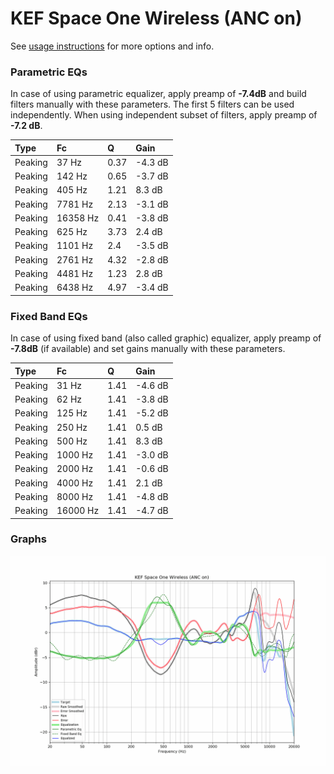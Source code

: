 # KEF Space One Wireless (ANC on)
See [usage instructions](https://github.com/jaakkopasanen/AutoEq#usage) for more options and info.

### Parametric EQs
In case of using parametric equalizer, apply preamp of **-7.4dB** and build filters manually
with these parameters. The first 5 filters can be used independently.
When using independent subset of filters, apply preamp of **-7.2 dB**.

| Type    | Fc       |    Q | Gain    |
|:--------|:---------|:-----|:--------|
| Peaking | 37 Hz    | 0.37 | -4.3 dB |
| Peaking | 142 Hz   | 0.65 | -3.7 dB |
| Peaking | 405 Hz   | 1.21 | 8.3 dB  |
| Peaking | 7781 Hz  | 2.13 | -3.1 dB |
| Peaking | 16358 Hz | 0.41 | -3.8 dB |
| Peaking | 625 Hz   | 3.73 | 2.4 dB  |
| Peaking | 1101 Hz  | 2.4  | -3.5 dB |
| Peaking | 2761 Hz  | 4.32 | -2.8 dB |
| Peaking | 4481 Hz  | 1.23 | 2.8 dB  |
| Peaking | 6438 Hz  | 4.97 | -3.4 dB |

### Fixed Band EQs
In case of using fixed band (also called graphic) equalizer, apply preamp of **-7.8dB**
(if available) and set gains manually with these parameters.

| Type    | Fc       |    Q | Gain    |
|:--------|:---------|:-----|:--------|
| Peaking | 31 Hz    | 1.41 | -4.6 dB |
| Peaking | 62 Hz    | 1.41 | -3.8 dB |
| Peaking | 125 Hz   | 1.41 | -5.2 dB |
| Peaking | 250 Hz   | 1.41 | 0.5 dB  |
| Peaking | 500 Hz   | 1.41 | 8.3 dB  |
| Peaking | 1000 Hz  | 1.41 | -3.0 dB |
| Peaking | 2000 Hz  | 1.41 | -0.6 dB |
| Peaking | 4000 Hz  | 1.41 | 2.1 dB  |
| Peaking | 8000 Hz  | 1.41 | -4.8 dB |
| Peaking | 16000 Hz | 1.41 | -4.7 dB |

### Graphs
![](./KEF%20Space%20One%20Wireless%20(ANC%20on).png)
